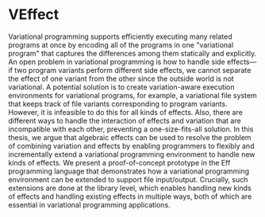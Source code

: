 # VEffect

Variational programming supports efficiently executing many related programs at once by encoding all of the programs in one "variational program" that captures the differences among them statically and explicitly. An open problem in variational programming is how to handle side effects—if two program variants perform different side effects, we cannot separate the effect of one variant from the other since the outside world is not variational. A potential solution is to create variation-aware execution environments for variational programs, for example, a variational file system that keeps track of file variants corresponding to program variants. However, it is infeasible to do this for all kinds of effects. Also, there are different ways to handle the interaction of effects and variation that are incompatible with each other, preventing a one-size-fits-all solution.
In this thesis, we argue that algebraic effects can be used to resolve the problem of combining variation and effects by enabling programmers to flexibly and incrementally extend a variational programming environment to handle new kinds of effects. We present a proof-of-concept prototype in the Eff programming language that demonstrates how a variational programming environment can be extended to support file input/output. Crucially, such extensions are done at the library level, which enables handling new kinds of effects and handling existing effects in multiple ways, both of which are essential in variational programming applications.